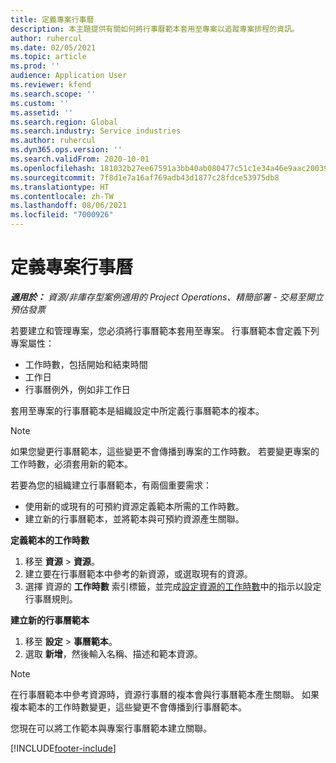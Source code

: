 ```yaml
---
title: 定義專案行事曆
description: 本主題提供有關如何將行事曆範本套用至專案以追蹤專案排程的資訊。
author: ruhercul
ms.date: 02/05/2021
ms.topic: article
ms.prod: ''
audience: Application User
ms.reviewer: kfend
ms.search.scope: ''
ms.custom: ''
ms.assetid: ''
ms.search.region: Global
ms.search.industry: Service industries
ms.author: ruhercul
ms.dyn365.ops.version: ''
ms.search.validFrom: 2020-10-01
ms.openlocfilehash: 181032b27ee67591a3bb40ab080477c51c1e34a46e9aac20039e4e5df3a5ab1d
ms.sourcegitcommit: 7f8d1e7a16af769adb43d1877c28fdce53975db8
ms.translationtype: HT
ms.contentlocale: zh-TW
ms.lasthandoff: 08/06/2021
ms.locfileid: "7000926"
---
```

# <a name="define-project-calendars"></a>定義專案行事曆

_**適用於：** 資源/非庫存型案例適用的 Project Operations、精簡部署 - 交易至開立預估發票_

若要建立和管理專案，您必須將行事曆範本套用至專案。 行事曆範本會定義下列專案屬性：

- 工作時數，包括開始和結束時間
- 工作日
- 行事曆例外，例如非工作日

套用至專案的行事曆範本是組織設定中所定義行事曆範本的複本。

> [!NOTE]
> 如果您變更行事曆範本，這些變更不會傳播到專案的工作時數。 若要變更專案的工作時數，必須套用新的範本。

若要為您的組織建立行事曆範本，有兩個重要需求：

- 使用新的或現有的可預約資源定義範本所需的工作時數。
- 建立新的行事曆範本，並將範本與可預約資源產生關聯。

**定義範本的工作時數**

1. 移至 **資源** \> **資源**。
2. 建立要在行事曆範本中參考的新資源，或選取現有的資源。
3. 選擇 資源的 **工作時數** 索引標籤，並完成[設定資源的工作時數](/dynamics365/field-service/set-work-hours-resource.md)中的指示以設定行事曆規則。

**建立新的行事曆範本**

1. 移至 **設定** \> **事曆範本**。
2. 選取 **新增**，然後輸入名稱、描述和範本資源。

> [!NOTE]
> 在行事曆範本中參考資源時，資源行事曆的複本會與行事曆範本產生關聯。 如果複本範本的工作時數變更，這些變更不會傳播到行事曆範本。

您現在可以將工作範本與專案行事曆範本建立關聯。


[!INCLUDE[footer-include](../includes/footer-banner.md)]

